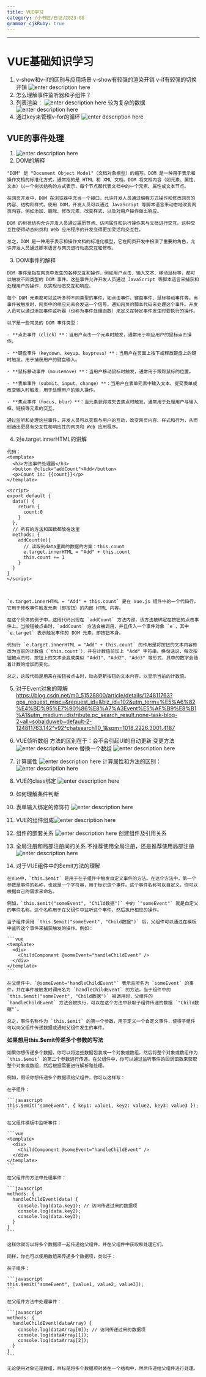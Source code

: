 ```yaml
---
title: VUE学习
category: /小书匠/日记/2023-08
grammar_cjkRuby: true
---
```




----------


# VUE基础知识学习

1. v-show和v-if的区别与应用场景
   v-show有较强的渲染开销
   v-if有较强的切换开销
![enter description here](./images/1691201239096.png)
2. 怎么理解事件监听器和子组件？
3. 列表渲染：
   ![enter description here](./images/1691201444954.png)
   较为复杂的数据
   ![enter description here](./images/1691201686608.png)
  4. 通过key来管理v-for的循环
     ![enter description here](./images/1691204695570.png)
## VUE的事件处理
1. ![enter description here](./images/1691422981082.png)
2. DOM的解释
~~~
"DOM" 是 "Document Object Model"（文档对象模型）的缩写。DOM 是一种用于表示和操作文档的标准化方式，通常指的是 HTML 和 XML 文档。DOM 将文档内容（如元素、属性、文本）以一个树状结构的方式表示，每个节点都代表文档中的一个元素、属性或文本节点。

在网页开发中，DOM 在浏览器中充当一个接口，允许开发人员通过编程方式操作和修改网页的内容、结构和样式。使用 DOM，开发人员可以通过 JavaScript 等脚本语言来动态地改变网页内容，例如添加、删除、修改元素，改变样式，以及对用户操作做出响应。

DOM 的树状结构允许开发人员通过遍历节点、访问属性和执行操作来与文档进行交互。这种交互性使得动态网页和 Web 应用程序的开发变得更加灵活和交互性。

总之，DOM 是一种用于表示和操作文档的标准化模型，它在网页开发中扮演了重要的角色，允许开发人员通过脚本语言与网页进行动态交互和修改。
~~~
3. DOM事件的解释
~~~
DOM 事件是指在网页中发生的各种交互和操作，例如用户点击、输入文本、移动鼠标等，都可以触发不同类型的 DOM 事件。这些事件允许开发人员通过 JavaScript 等脚本语言来捕获和处理用户的操作，以实现动态交互和响应。

每个 DOM 元素都可以监听多种不同类型的事件，如点击事件、键盘事件、鼠标移动事件等。当事件被触发时，网页中的相应元素会发送一个信号，通知网页的脚本代码来处理这个事件。开发人员可以通过添加事件监听器（也称为事件处理函数）来定义在特定事件发生时要执行的操作。

以下是一些常见的 DOM 事件类型：

- **点击事件（click）**：当用户点击一个元素时触发，通常用于响应用户的鼠标点击操作。

- **键盘事件（keydown、keyup、keypress）**：当用户在页面上按下或释放键盘上的键时触发，用于捕获用户的键盘输入。

- **鼠标移动事件（mousemove）**：当用户移动鼠标时触发，通常用于跟踪鼠标的位置。

- **表单事件（submit、input、change）**：当用户在表单元素中输入文本、提交表单或改变输入时触发，用于处理用户的输入操作。

- **焦点事件（focus、blur）**：当元素获得或失去焦点时触发，通常用于处理用户与输入框、链接等元素的交互。

通过监听和处理这些事件，开发人员可以实现与用户的互动，改变网页内容、样式和行为，从而创造出更具有交互性和响应性的网页和 Web 应用程序。
~~~
4. 对e.target.innerHTML的讲解
~~~
代码：
<template>
  <h3>方法事件处理器</h3>
  <button @click="addCount">Add</button>
  <p>Count is: {{count}}</p>
</template>

<script>
export default {
  data() {
    return {
      count:0
    }
  },
  // 所有的方法和函数都放在这里
  methods: {
    addCount(e){
      // 读取到data里面的数据的方案：this.count
      e.target.innerHTML = "Add" + this.count
      this.count += 1
    }
  }
}
</script>



`e.target.innerHTML = "Add" + this.count` 是在 Vue.js 组件中的一个代码行，它用于修改事件触发元素（即按钮）的内部 HTML 内容。

在这个具体的例子中，这段代码出现在 `addCount` 方法内部，该方法被绑定在按钮的点击事件上。当按钮被点击时，`addCount` 方法会被调用，并且传入一个事件对象 `e`，其中 `e.target` 表示触发事件的 DOM 元素，即按钮本身。

代码行 `e.target.innerHTML = "Add" + this.count` 的作用是将按钮的文本内容修改为当前的计数值（`this.count`），并在计数值前加上 "Add" 字符串。换句话说，每次按钮被点击时，按钮上的文本会变成类似 "Add1"、"Add2"、"Add3" 等形式，其中的数字会随着计数的增加而变化。

总之，这段代码是用来在按钮被点击时，动态更新按钮的文本内容，以显示当前的计数值。
~~~
5. 对于Event对象的理解
https://blog.csdn.net/m0_51528800/article/details/124811763?ops_request_misc=&request_id=&biz_id=102&utm_term=%E5%A6%82%E4%BD%95%E7%90%86%E8%A7%A3Event%E5%AF%B9%E8%B1%A1&utm_medium=distribute.pc_search_result.none-task-blog-2~all~sobaiduweb~default-2-124811763.142^v92^chatsearchT0_1&spm=1018.2226.3001.4187
6. VUE侦听数组
 方法的区别在于：会不会引起UI的自动更新
 变更方法
![enter description here](./images/1691598685845.png)
替换一个数组
![enter description here](./images/1691598832011.png)
7. 计算属性
![enter description here](./images/1691599272347.png)
计算属性和方法的区别：
![enter description here](./images/1691599716344.png)
8. VUE的class绑定
![enter description here](./images/1691599932133.png)
9. 如何理解条件判断

 10. 表单输入绑定的修饰符
 ![enter description here](./images/1691630999039.png)
 11. VUE的组件组成![enter description here](./images/1691938169459.png)
12. 组件的嵌套关系
![enter description here](./images/1691945264764.png)
创建组件及引用关系
13. 全局注册和局部注册间的关系
 不推荐使用全局注册，还是推荐使用局部注册
![enter description here](./images/1692035692248.png)
14. 对于VUE组件中的$emit方法的理解
~~~
在Vue中，`this.$emit` 是用于在子组件中触发自定义事件的方法。在这个方法中，第一个参数是事件的名称，也就是一个字符串，用于标识这个事件。这个事件名称可以自定义，你可以根据自己的需求来命名。

例如，`this.$emit("someEvent", "Child数据")` 中的 `"someEvent"` 就是自定义的事件名称。这个名称用于在父组件中监听这个事件，然后执行相应的操作。

当子组件调用 `this.$emit("someEvent", "Child数据")` 后，父组件可以通过在模板中监听这个事件来捕获触发的操作。例如：

```vue
<template>
  <div>
    <ChildComponent @someEvent="handleChildEvent" />
  </div>
</template>
```

在父组件中，`@someEvent="handleChildEvent"` 表示监听名为 `someEvent` 的事件，并在事件被触发时调用名为 `handleChildEvent` 的方法。当子组件中的 `this.$emit("someEvent", "Child数据")` 被调用时，父组件的 `handleChildEvent` 方法会被执行，可以在这个方法中获取子组件传递的数据 `"Child数据"`。

总之，事件名称作为 `this.$emit` 的第一个参数，用于定义一个自定义事件，使得子组件可以向父组件传递数据或通知父组件发生的事件。
~~~
**如果想用this.$emit传递多个参数的写法**
~~~
如果你想传递多个数据，你可以将这些数据包装成一个对象或数组，然后将整个对象或数组作为 `this.$emit` 的第二个参数进行传递。在父组件中，你可以通过监听事件的回调函数来获取整个对象或数组，然后根据需要进行解析和处理。

例如，假设你想传递多个数据项给父组件，你可以这样写：

在子组件：

```javascript
this.$emit("someEvent", { key1: value1, key2: value2, key3: value3 });
```

在父组件模板中监听事件：

```vue
<template>
  <div>
    <ChildComponent @someEvent="handleChildEvent" />
  </div>
</template>
```

在父组件的方法中处理事件：

```javascript
methods: {
  handleChildEvent(data) {
    console.log(data.key1); // 访问传递过来的数据项
    console.log(data.key2);
    console.log(data.key3);
  }
}
```

这样你就可以将多个数据项一起传递给父组件，并在父组件中获取和处理它们。

同样，你也可以使用数组来传递多个数据项，类似于：

在子组件：

```javascript
this.$emit("someEvent", [value1, value2, value3]);
```

在父组件方法中处理事件：

```javascript
methods: {
  handleChildEvent(dataArray) {
    console.log(dataArray[0]); // 访问传递过来的数据项
    console.log(dataArray[1]);
    console.log(dataArray[2]);
  }
}
```

无论使用对象还是数组，目标是将多个数据项封装在一个结构中，然后传递给父组件进行处理。
~~~